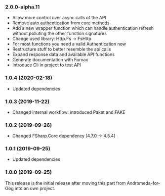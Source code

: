 ### 2.0.0-alpha.11

* Allow more control over async calls of the API
* Remove auto authentication from core methods
* Add a new wrapper function which can handle authentication refresh without
  polluting the other function signatures
* Change used library: Http.Fs -> FsHttp
* For most functions you need a valid Authentication now
* Restructure stuff to better resemble the api calls
* Expand response data and available API functions
* Generate documentation with Fornax
* Introduce Cli in project to test API

### 1.0.4 (2020-02-18)

* Updated dependencies

### 1.0.3 (2019-11-22)

* Changed internal workflow: introduced Paket and FAKE

### 1.0.2 (2019-09-26)

* Changed FSharp.Core dependency (4.7.0 -> 4.5.4)

### 1.0.1 (2019-09-25)

* Updated dependencies

### 1.0.0 (2019-09-25)

This release is the initial release after moving this part from Andromeda-for-Gog into an own project.
